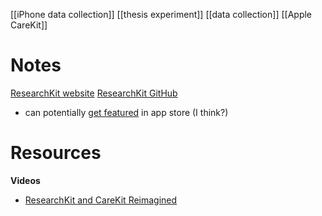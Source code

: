 [[iPhone data collection]]
[[thesis experiment]]
[[data collection]]
[[Apple CareKit]]

# Notes
[ResearchKit website](https://www.researchandcare.org/)
[ResearchKit GitHub](https://github.com/ResearchKit/ResearchKit)


- can potentially [get featured](https://www.researchandcare.org/submit-your-app/) in app store (I think?)


# Resources
**Videos**
- [ResearchKit and CareKit Reimagined](https://developer.apple.com/videos/play/wwdc2019/217/)
